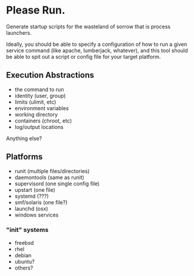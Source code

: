 # Please Run.

Generate startup scripts for the wasteland of sorrow that is process launchers.

Ideally, you should be able to specify a configuration of how to run a given
service command (like apache, lumberjack, whatever), and this tool should
be able to spit out a script or config file for your target platform.

## Execution Abstractions

* the command to run
* identity (user, group)
* limits (ulimit, etc)
* environment variables
* working directory
* containers (chroot, etc)
* log/output locations

Anything else?

## Platforms

* runit (multiple files/directories)
* daemontools (same as runit)
* supervisord (one single config file)
* upstart (one file)
* systemd (???)
* smf/solaris (one file?)
* launchd (osx)
* windows services

### "init" systems

* freebsd
* rhel
* debian
* ubuntu?
* others?
